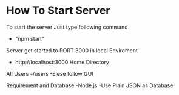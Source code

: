 # How To Start Server
To start the server Just type following command
  - "npm start"

Server get started to PORT 3000 in local Enviroment
  - http://localhost:3000  Home Directory

All Users
 -/users
 -Elese follow GUI

Requirement and Database
 -Node.js
 -Use Plain JSON as Database